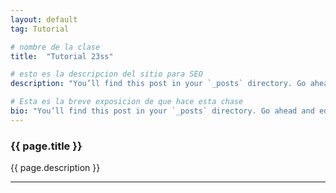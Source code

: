 ```yaml
---
layout: default
tag: Tutorial

# nombre de la clase
title:  "Tutorial 23ss"

# esto es la descripcion del sitio para SEO
description: "You’ll find this post in your `_posts` directory. Go ahead and edit it and re-build the site to see your changes. You can rebuild the site in many different ways, but the most common way is to run `jekyll serve`, which launches a web server and auto-regenerates your site when a file is updated."

# Esta es la breve exposicion de que hace esta chase
bio: "You’ll find this post in your `_posts` directory. Go ahead and edit it and re-build the site to see your changes. You can rebuild the site in many different ways, but the most common way is to run `jekyll serve`, which launches a web server and auto-regenerates your site when a file is updated"
---
```


<h3 class="code-title">{{ page.title }}</h3>
<p>{{ page.description }}</p>
<hr class="hr">
